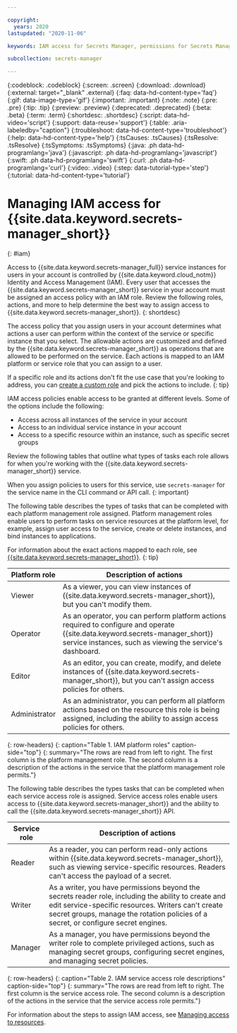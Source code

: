 ```yaml
---

copyright:
  years: 2020
lastupdated: "2020-11-06"

keywords: IAM access for Secrets Manager, permissions for Secrets Manager, identity and access management for Secrets Manager, roles for Secrets Manager, actions for Secrets Manager, assigning access for Secrets Manager

subcollection: secrets-manager

---
```


{:codeblock: .codeblock}
{:screen: .screen}
{:download: .download}
{:external: target="_blank" .external}
{:faq: data-hd-content-type='faq'}
{:gif: data-image-type='gif'}
{:important: .important}
{:note: .note}
{:pre: .pre}
{:tip: .tip}
{:preview: .preview}
{:deprecated: .deprecated}
{:beta: .beta}
{:term: .term}
{:shortdesc: .shortdesc}
{:script: data-hd-video='script'}
{:support: data-reuse='support'}
{:table: .aria-labeledby="caption"}
{:troubleshoot: data-hd-content-type='troubleshoot'}
{:help: data-hd-content-type='help'}
{:tsCauses: .tsCauses}
{:tsResolve: .tsResolve}
{:tsSymptoms: .tsSymptoms}
{:java: .ph data-hd-programlang='java'}
{:javascript: .ph data-hd-programlang='javascript'}
{:swift: .ph data-hd-programlang='swift'}
{:curl: .ph data-hd-programlang='curl'}
{:video: .video}
{:step: data-tutorial-type='step'}
{:tutorial: data-hd-content-type='tutorial'}

# Managing IAM access for {{site.data.keyword.secrets-manager_short}}
{: #iam}

Access to {{site.data.keyword.secrets-manager_full}} service instances for users in your account is controlled by {{site.data.keyword.cloud_notm}} Identity and Access Management (IAM). Every user that accesses the {{site.data.keyword.secrets-manager_short}} service in your account must be assigned an access policy with an IAM role. Review the following roles, actions, and more to help determine the best way to assign access to {{site.data.keyword.secrets-manager_short}}.
{: shortdesc} 

The access policy that you assign users in your account determines what actions a user can perform within the context of the service or specific instance that you select. The allowable actions are customized and defined by the {{site.data.keyword.secrets-manager_short}} as operations that are allowed to be performed on the service. Each actions is mapped to an IAM platform or service role that you can assign to a user.

If a specific role and its actions don't fit the use case that you're looking to address, you can [create a custom role](/docs/account?topic=account-custom-roles#custom-access-roles) and pick the actions to include.
{: tip}

IAM access policies enable access to be granted at different levels. Some of the options include the following: 

- Access across all instances of the service in your account
- Access to an individual service instance in your account
- Access to a specific resource within an instance, such as specific secret groups

Review the following tables that outline what types of tasks each role allows for when you're working with the {{site.data.keyword.secrets-manager_short}} service.

When you assign policies to users for this service, use `secrets-manager` for the service name in the CLI command or API call.
{: important}

The following table describes the types of tasks that can be completed with each platform management role assigned. Platform management roles enable users to perform tasks on service resources at the platform level, for example, assign user access to the service, create or delete instances, and bind instances to applications.

For information about the exact actions mapped to each role, see [{{site.data.keyword.secrets-manager_short}}](/docs/account?topic=account-iam-service-roles-actions#secrets-manager).
{: tip}



| Platform role | Description of actions | 
|----------------|------------------------|
| Viewer         | As a viewer, you can view instances of {{site.data.keyword.secrets-manager_short}}, but you can't modify them. |
| Operator       | As an operator, you can perform platform actions required to configure and operate {{site.data.keyword.secrets-manager_short}} service instances, such as viewing the service's dashboard. |
| Editor         | As an editor, you can create, modify, and delete instances of {{site.data.keyword.secrets-manager_short}}, but you can't assign access policies for others. | 
| Administrator  | As an administrator, you can perform all platform actions based on the resource this role is being assigned, including the ability to assign access policies for others. |
{: row-headers}
{: caption="Table 1. IAM platform roles" caption-side="top"}
{: summary="The rows are read from left to right. The first column is the platform management role. The second column is a description of the actions in the service that the platform management role permits."}


The following table describes the types tasks that can be completed when each service access role is assigned. Service access roles enable users access to {{site.data.keyword.secrets-manager_short}} and the ability to call the {{site.data.keyword.secrets-manager_short}} API.

| Service role | Description of actions | 
|---------------------|------------------------|
| Reader             | As a reader, you can perform read-only actions within {{site.data.keyword.secrets-manager_short}}, such as viewing service-specific resources. Readers can't access the payload of a secret.  |
| Writer            | As a writer, you have permissions beyond the secrets reader role, including the ability to create and edit service-specific resources. Writers can't create secret groups, manage the rotation policies of a secret, or configure secret engines.           |
| Manager             | As a manager, you have permissions beyond the writer role to complete privileged actions, such as managing secret groups, configuring secret engines, and managing secret policies.         | 
{: row-headers}
{: caption="Table 2. IAM service access role descriptions" caption-side="top"}
{: summary="The rows are read from left to right. The first column is the service access role. The second column is a description of the actions in the service that the service access role permits."}

For information about the steps to assign IAM access, see [Managing access to resources](/docs/account?topic=account-assign-access-resources).

